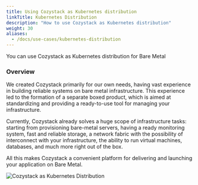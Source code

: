 ```yaml
---
title: Using Cozystack as Kubernetes distribution
linkTitle: Kubernetes Distribution
description: "How to use Cozystack as Kubernetes distribution"
weight: 30
aliases:
  - /docs/use-cases/kubernetes-distribution
---
```


You can use Cozystack as Kubernetes distribution for Bare Metal

### Overview

We created Cozystack primarily for our own needs, having vast experience in building reliable systems on bare metal infrastructure. This experience led to the formation of a separate boxed product, which is aimed at standardizing and providing a ready-to-use tool for managing your infrastructure.

Currently, Cozystack already solves a huge scope of infrastructure tasks: starting from provisioning bare-metal servers, having a ready monitoring system, fast and reliable storage, a network fabric with the possibility of interconnect with your infrastructure, the ability to run virtual machines, databases, and much more right out of the box.

All this makes Cozystack a convenient platform for delivering and launching your application on Bare Metal.

![Cozystack as Kubernetes Distribution](/img/case-distribution.png)
